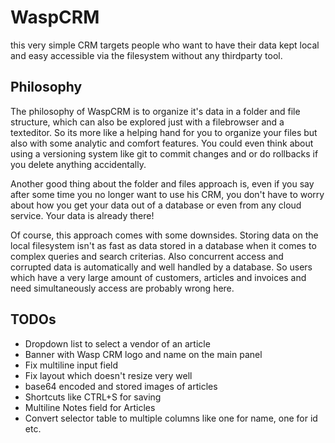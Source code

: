 # WaspCRM

this very simple CRM targets people who want to have their data kept local and
easy accessible via the filesystem without any thirdparty tool.

## Philosophy
The philosophy of WaspCRM is to organize it's data in a folder and file
structure, which can also be explored just with a filebrowser and a texteditor.
So its more like a helping hand for you to organize your files but also with
some analytic and comfort features. You could even think about using a
versioning system like git to commit changes and or do rollbacks if you delete
anything accidentally.

Another good thing about the folder and files approach is, even if you say after
some time you no longer want to use his CRM, you don't have to worry about how
you get your data out of a database or even from any cloud service. Your data is
already there!

Of course, this approach comes with some downsides. Storing data on the local
filesystem isn't as fast as data stored in a database when it comes to complex
queries and search criterias. Also concurrent access and corrupted data is
automatically and well handled by a database. So users which have a very large
amount of customers, articles and invoices and need simultaneously access are
probably wrong here.

## TODOs
- Dropdown list to select a vendor of an article
- Banner with Wasp CRM logo and name on the main panel
- Fix multiline input field
- Fix layout which doesn't resize very well
- base64 encoded and stored images of articles
- Shortcuts like CTRL+S for saving
- Multiline Notes field for Articles
- Convert selector table to multiple columns like one for name, one for id etc.
